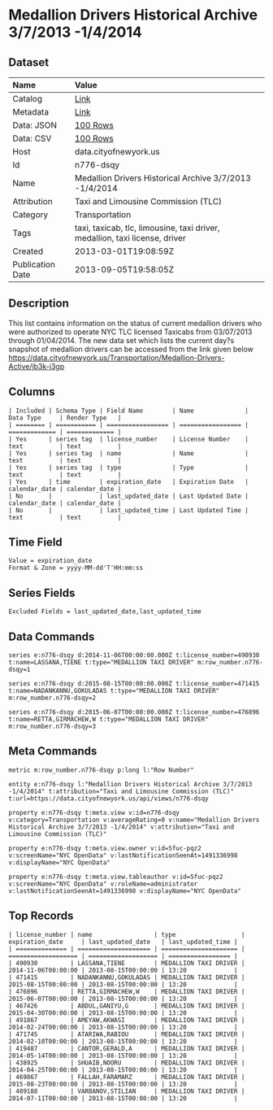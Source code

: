 # Medallion Drivers Historical Archive 3/7/2013 -1/4/2014

## Dataset

| Name | Value |
| :--- | :---- |
| Catalog | [Link](https://catalog.data.gov/dataset/medallion-drivers-historical-archive-3-7-2013-1-4-2014-ff2e1) |
| Metadata | [Link](https://data.cityofnewyork.us/api/views/n776-dsqy) |
| Data: JSON | [100 Rows](https://data.cityofnewyork.us/api/views/n776-dsqy/rows.json?max_rows=100) |
| Data: CSV | [100 Rows](https://data.cityofnewyork.us/api/views/n776-dsqy/rows.csv?max_rows=100) |
| Host | data.cityofnewyork.us |
| Id | n776-dsqy |
| Name | Medallion Drivers Historical Archive 3/7/2013 -1/4/2014 |
| Attribution | Taxi and Limousine Commission (TLC) |
| Category | Transportation |
| Tags | taxi, taxicab, tlc, limousine, taxi driver, medallion, taxi license, driver |
| Created | 2013-03-01T19:08:59Z |
| Publication Date | 2013-09-05T19:58:05Z |

## Description

This list contains information on the status of current medallion drivers who were authorized to operate NYC TLC licensed Taxicabs from 03/07/2013 through 01/04/2014. The new data set which lists the current day?s snapshot of medallion drivers can be accessed from the link given below https://data.cityofnewyork.us/Transportation/Medallion-Drivers-Active/jb3k-j3gp

## Columns

```ls
| Included | Schema Type | Field Name        | Name              | Data Type     | Render Type   |
| ======== | =========== | ================= | ================= | ============= | ============= |
| Yes      | series tag  | license_number    | License Number    | text          | text          |
| Yes      | series tag  | name              | Name              | text          | text          |
| Yes      | series tag  | type              | Type              | text          | text          |
| Yes      | time        | expiration_date   | Expiration Date   | calendar_date | calendar_date |
| No       |             | last_updated_date | Last Updated Date | calendar_date | calendar_date |
| No       |             | last_updated_time | Last Updated Time | text          | text          |
```

## Time Field

```ls
Value = expiration_date
Format & Zone = yyyy-MM-dd'T'HH:mm:ss
```

## Series Fields

```ls
Excluded Fields = last_updated_date,last_updated_time
```

## Data Commands

```ls
series e:n776-dsqy d:2014-11-06T00:00:00.000Z t:license_number=490930 t:name=LASSANA,TIENE t:type="MEDALLION TAXI DRIVER" m:row_number.n776-dsqy=1

series e:n776-dsqy d:2015-08-15T00:00:00.000Z t:license_number=471415 t:name=NADANKANNU,GOKULADAS t:type="MEDALLION TAXI DRIVER" m:row_number.n776-dsqy=2

series e:n776-dsqy d:2015-06-07T00:00:00.000Z t:license_number=476896 t:name=RETTA,GIRMACHEW,W t:type="MEDALLION TAXI DRIVER" m:row_number.n776-dsqy=3
```

## Meta Commands

```ls
metric m:row_number.n776-dsqy p:long l:"Row Number"

entity e:n776-dsqy l:"Medallion Drivers Historical Archive 3/7/2013 -1/4/2014" t:attribution="Taxi and Limousine Commission (TLC)" t:url=https://data.cityofnewyork.us/api/views/n776-dsqy

property e:n776-dsqy t:meta.view v:id=n776-dsqy v:category=Transportation v:averageRating=0 v:name="Medallion Drivers Historical Archive 3/7/2013 -1/4/2014" v:attribution="Taxi and Limousine Commission (TLC)"

property e:n776-dsqy t:meta.view.owner v:id=5fuc-pqz2 v:screenName="NYC OpenData" v:lastNotificationSeenAt=1491336998 v:displayName="NYC OpenData"

property e:n776-dsqy t:meta.view.tableauthor v:id=5fuc-pqz2 v:screenName="NYC OpenData" v:roleName=administrator v:lastNotificationSeenAt=1491336998 v:displayName="NYC OpenData"
```

## Top Records

```ls
| license_number | name                 | type                  | expiration_date     | last_updated_date   | last_updated_time | 
| ============== | ==================== | ===================== | =================== | =================== | ================= | 
| 490930         | LASSANA,TIENE        | MEDALLION TAXI DRIVER | 2014-11-06T00:00:00 | 2013-08-15T00:00:00 | 13:20             | 
| 471415         | NADANKANNU,GOKULADAS | MEDALLION TAXI DRIVER | 2015-08-15T00:00:00 | 2013-08-15T00:00:00 | 13:20             | 
| 476896         | RETTA,GIRMACHEW,W    | MEDALLION TAXI DRIVER | 2015-06-07T00:00:00 | 2013-08-15T00:00:00 | 13:20             | 
| 467426         | ABDUL,GANIYU,G       | MEDALLION TAXI DRIVER | 2015-04-30T00:00:00 | 2013-08-15T00:00:00 | 13:20             | 
| 491867         | AMEYAW,AKWASI        | MEDALLION TAXI DRIVER | 2014-02-24T00:00:00 | 2013-08-15T00:00:00 | 13:20             | 
| 471745         | ATARIWA,RABIOU       | MEDALLION TAXI DRIVER | 2014-02-10T00:00:00 | 2013-08-15T00:00:00 | 13:20             | 
| 419487         | CANTOR,GERALD,A      | MEDALLION TAXI DRIVER | 2014-05-14T00:00:00 | 2013-08-15T00:00:00 | 13:20             | 
| 438925         | SHUAIB,NOORU         | MEDALLION TAXI DRIVER | 2014-04-25T00:00:00 | 2013-08-15T00:00:00 | 13:20             | 
| 469867         | FALLAH,FARAMARZ      | MEDALLION TAXI DRIVER | 2015-08-23T00:00:00 | 2013-08-15T00:00:00 | 13:20             | 
| 489188         | VARBANOV,STILIAN     | MEDALLION TAXI DRIVER | 2014-07-11T00:00:00 | 2013-08-15T00:00:00 | 13:20             | 
```